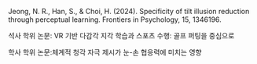 Jeong, N. R., Han, S., & Choi, H. (2024). Specificity of tilt illusion reduction through perceptual learning. Frontiers in Psychology, 15, 1346196.

석사 학위 논문: VR 기반 다감각 지각 학습과 스포츠 수행: 골프 퍼팅을 중심으로

학사 학위 논문:체계적 청각 자극 제시가 눈-손 협응력에 미치는 영향

